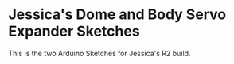 # Jessica's Dome and Body Servo Expander Sketches

This is the two Arduino Sketches for Jessica's R2 build.
